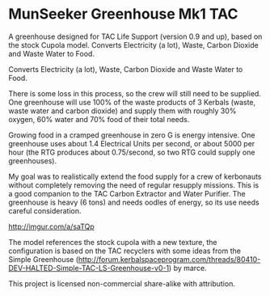 MunSeeker Greenhouse Mk1 TAC
============================

A greenhouse designed for TAC Life Support (version 0.9 and up), based on the stock Cupola model. Converts Electricity (a lot), Waste, Carbon Dioxide and Waste Water to Food. 

Converts Electricity (a lot), Waste, Carbon Dioxide and Waste Water to Food. 

There is some loss in this process, so the crew will still need to be supplied. One greenhouse will use 100% of the waste products of 3 Kerbals (waste, waste water and carbon dioxide) and supply them with roughly 30% oxygen, 60% water and 70% food of their total needs.

Growing food in a cramped greenhouse in zero G is energy intensive. One greenhouse uses about 1.4 Electrical Units per second, or about 5000 per hour (the RTG produces about 0.75/second, so two RTG could supply one greenhouses).

My goal was to realistically extend the food supply for a crew of kerbonauts without completely removing the need of regular resupply missions. This is a good companion to the TAC Carbon Extractor and Water Purifier. The greenhouse is heavy (6 tons) and needs oodles of energy, so its use needs careful consideration.

http://imgur.com/a/saTQp

The model references the stock cupola with a new texture, the configuration is based on the TAC recyclers with some ideas from the Simple Greenhouse (http://forum.kerbalspaceprogram.com/threads/80410-DEV-HALTED-Simple-TAC-LS-Greenhouse-v0-1) by marce.

This project is licensed non-commercial share-alike with attribution.
